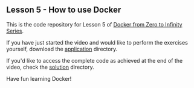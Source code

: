 ## Lesson 5 - How to use Docker

This is the code repository for Lesson 5 of [Docker from Zero to Infinity Series](https://www.youtube.com/playlist?list=PLRe2b2lXY6rzrs4Buvce1Q62CbRxkKUR9).

If you have just started the video and would like to perform the exercises yourself, download the [application](./application) directory.

If you'd like to access the complete code as achieved at the end of the video, check the [solution](./solution) directory.

Have fun learning Docker!
